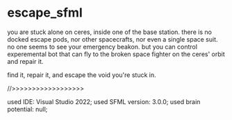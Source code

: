 # escape_sfml

you are stuck alone on ceres, inside one of the base station.
there is no docked escape pods, nor other spacecrafts, nor even a single space suit.
no one seems to see your emergency beakon.
but you can control experemental bot that can fly to the broken space fighter on the ceres' orbit and repair it.

find it, repair it, and escape the void you're stuck in.



//>>>>>>>>>>>>>>>>>>

used IDE: Visual Studio 2022;
used SFML version: 3.0.0;
used brain potential: null;